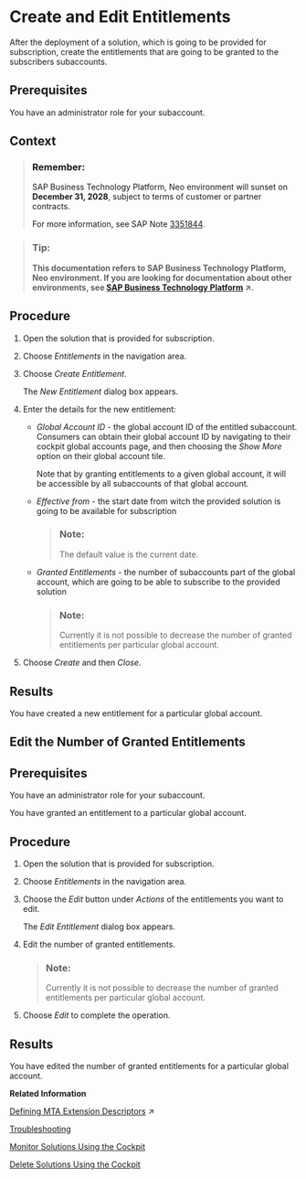 <!-- loioecff0c3481d54c22a01041ff62119123 -->

# Create and Edit Entitlements

After the deployment of a solution, which is going to be provided for subscription, create the entitlements that are going to be granted to the subscribers subaccounts.



<a name="loioecff0c3481d54c22a01041ff62119123__prereq_btx_2xg_kz"/>

## Prerequisites

You have an administrator role for your subaccount.



## Context

> ### Remember:  
> SAP Business Technology Platform, Neo environment will sunset on **December 31, 2028**, subject to terms of customer or partner contracts.
> 
> For more information, see SAP Note [3351844](https://me.sap.com/notes/3351844).

> ### Tip:  
> **This documentation refers to SAP Business Technology Platform, Neo environment. If you are looking for documentation about other environments, see [SAP Business Technology Platform](https://help.sap.com/viewer/65de2977205c403bbc107264b8eccf4b/Cloud/en-US/6a2c1ab5a31b4ed9a2ce17a5329e1dd8.html "SAP Business Technology Platform (SAP BTP) is an integrated offering comprised of four technology portfolios: database and data management, application development and integration, analytics, and intelligent technologies. The platform offers users the ability to turn data into business value, compose end-to-end business processes, and build and extend SAP applications quickly.") :arrow_upper_right:.**



<a name="loioecff0c3481d54c22a01041ff62119123__steps_whm_24l_jz"/>

## Procedure

1.  Open the solution that is provided for subscription.

2.  Choose *Entitlements* in the navigation area.

3.  Choose *Create Entitlement*.

    The *New Entitlement* dialog box appears.

4.  Enter the details for the new entitlement:

    -   *Global Account ID* - the global account ID of the entitled subaccount. Consumers can obtain their global account ID by navigating to their cockpit global accounts page, and then choosing the *Show More* option on their global account tile.

        Note that by granting entitlements to a given global account, it will be accessible by all subaccounts of that global account.

    -   *Effective from* - the start date from witch the provided solution is going to be available for subscription

        > ### Note:  
        > The default value is the current date.

    -   *Granted Entitlements* - the number of subaccounts part of the global account, which are going to be able to subscribe to the provided solution

        > ### Note:  
        > Currently it is not possible to decrease the number of granted entitlements per particular global account.


5.  Choose *Create* and then *Close*.




<a name="loioecff0c3481d54c22a01041ff62119123__result_sbk_dxl_jz"/>

## Results

You have created a new entitlement for a particular global account.

<a name="task_xxl_j3m_jz"/>

<!-- task\_xxl\_j3m\_jz -->

## Edit the Number of Granted Entitlements



<a name="task_xxl_j3m_jz__prereq_c2p_s3m_jz"/>

## Prerequisites

You have an administrator role for your subaccount.

You have granted an entitlement to a particular global account.



<a name="task_xxl_j3m_jz__steps_twn_53m_jz"/>

## Procedure

1.  Open the solution that is provided for subscription.

2.  Choose *Entitlements* in the navigation area.

3.  Choose the *Edit* button under *Actions* of the entitlements you want to edit.

    The *Edit Entitlement* dialog box appears.

4.  Edit the number of granted entitlements.

    > ### Note:  
    > Currently it is not possible to decrease the number of granted entitlements per particular global account.

5.  Choose *Edit* to complete the operation.




<a name="task_xxl_j3m_jz__result_wvn_1km_jz"/>

## Results

You have edited the number of granted entitlements for a particular global account.

**Related Information**  


 <?sap-ot O2O class="- topic/link " href="c4f0d850b6ba46089a76d53ab805c9e6.xml" text="" desc="" xtrc="link:1" xtrf="file:/home/builder/src/dita-all/jjq1673438782153/loio9fe952ba277c471bbad80cd40548bb84_en-US/src/content/localization/en-us/ecff0c3481d54c22a01041ff62119123.xml" output-class="" outputTopicFile="file:/home/builder/tp.net.sf.dita-ot/2.3/plugins/com.elovirta.dita.markdown_1.3.0/xsl/dita2markdownImpl.xsl" ?> 

[Defining MTA Extension Descriptors](https://help.sap.com/viewer/65de2977205c403bbc107264b8eccf4b/Cloud/en-US/50df803465324d36851c79fd07e8972c.html "") :arrow_upper_right:

[Troubleshooting](troubleshooting-b3f6b49.md "")

[Monitor Solutions Using the Cockpit](monitor-solutions-using-the-cockpit-5d5debc.md "When deployed to your SAP BTP subaccount, a solution consists of various solution components. Each solution component originates from a certain MTA module that in turn can result in several solution components. That is, one MTA module corresponds to given solution components.")

[Delete Solutions Using the Cockpit](delete-solutions-using-the-cockpit-0f1844f.md "Delete a solution from your subaccount following the steps for the corresponding solution types.")


